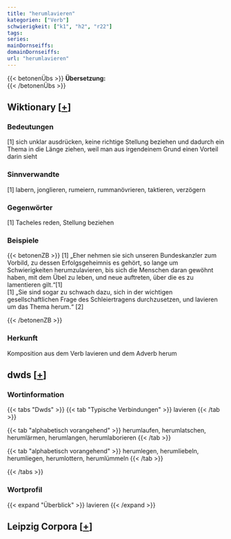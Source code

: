 ```yaml
---
title: "herumlavieren"
kategorien: ["Verb"]
schwierigkeit: ["k1", "h2", "r22"]
tags:
series:
mainDornseiffs:
domainDornseiffs:
url: "herumlavieren"
---
```


{{< betonenÜbs >}}
**Übersetzung:**  
{{< /betonenÜbs >}}

## Wiktionary [[+](https://de.wiktionary.org/wiki/herumlavieren)]

### Bedeutungen
[1] sich unklar ausdrücken, keine richtige Stellung beziehen und dadurch ein Thema in die Länge ziehen, weil man aus irgendeinem Grund einen Vorteil darin sieht  

### Sinnverwandte
[1] labern, jonglieren, rumeiern, rummanövrieren, taktieren, verzögern  

### Gegenwörter
[1] Tacheles reden, Stellung beziehen  

### Beispiele
{{< betonenZB >}}
[1] „Eher nehmen sie sich unseren Bundeskanzler zum Vorbild, zu dessen Erfolgsgeheimnis es gehört, so lange um Schwierigkeiten herumzulavieren, bis sich die Menschen daran gewöhnt haben, mit dem Übel zu leben, und neue auftreten, über die es zu lamentieren gilt.“[1]  
[1] „Sie sind sogar zu schwach dazu, sich in der wichtigen gesellschaftlichen Frage des Schleiertragens durchzusetzen, und lavieren um das Thema herum.“ [2]  

{{< /betonenZB >}}
### Herkunft
Komposition aus dem Verb lavieren und dem Adverb herum  



## dwds [[+](https://www.dwds.de/wb/herumlavieren)]

### Wortinformation
{{< tabs "Dwds" >}}
{{< tab "Typische Verbindungen" >}}
lavieren
{{< /tab >}}

{{< tab "alphabetisch vorangehend" >}}
herumlaufen, herumlatschen, herumlärmen, herumlangen, herumlaborieren
{{< /tab >}}

{{< tab "alphabetisch vorangehend" >}}
herumlegen, herumliebeln, herumliegen, herumlottern, herumlümmeln
{{< /tab >}}

{{< /tabs >}}

### Wortprofil
{{< expand "Überblick" >}} lavieren {{< /expand >}}

## Leipzig Corpora [[+](https://corpora.uni-leipzig.de/en/res?word=herumlavieren&corpusId=deu_newscrawl-public_2018)]

